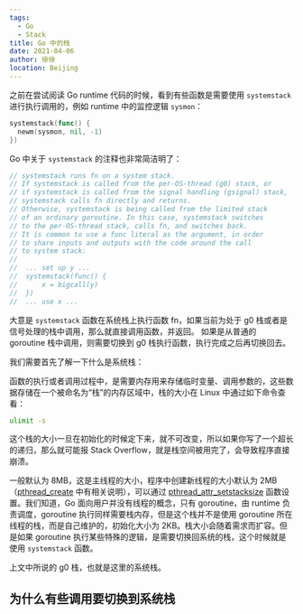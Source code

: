 ```yaml
---
tags: 
  - Go
  - Stack
title: Go 中的栈
date: 2021-04-06
author: 徐徐
location: Beijing 
---
```


之前在尝试阅读 Go runtime 代码的时候，看到有些函数是需要使用 `systemstack` 进行执行调用的，例如 runtime 中的监控逻辑 `sysmon`：

```go
systemstack(func() {
  newm(sysmon, nil, -1)
})
```

Go 中关于 `systemstack` 的注释也非常简洁明了：

```go
// systemstack runs fn on a system stack.
// If systemstack is called from the per-OS-thread (g0) stack, or
// if systemstack is called from the signal handling (gsignal) stack,
// systemstack calls fn directly and returns.
// Otherwise, systemstack is being called from the limited stack
// of an ordinary goroutine. In this case, systemstack switches
// to the per-OS-thread stack, calls fn, and switches back.
// It is common to use a func literal as the argument, in order
// to share inputs and outputs with the code around the call
// to system stack:
//
//	... set up y ...
//	systemstack(func() {
//		x = bigcall(y)
//	})
//	... use x ...
```

大意是 `systemstack` 函数在系统栈上执行函数 fn，如果当前为处于 g0 栈或者是信号处理的栈中调用，那么就直接调用函数，并返回。
如果是从普通的 goroutine 栈中调用，则需要切换到 g0 栈执行函数，执行完成之后再切换回去。

我们需要首先了解一下什么是系统栈：

函数的执行或者调用过程中，是需要内存用来存储临时变量、调用参数的，这些数据存储在一个被命名为“栈”的内存区域中，栈的大小在 Linux 中通过如下命令查看：

```sh
ulimit -s
```

这个栈的大小一旦在初始化的时候定下来，就不可改变，所以如果你写了一个超长的递归，那么就可能报 Stack Overflow，就是栈空间被用完了，会导致程序直接崩溃。

一般默认为 8MB，这是主线程的大小，程序中创建新线程的大小默认为 2MB（[pthread_create](https://man7.org/linux/man-pages/man3/pthread_create.3.html) 中有相关说明），可以通过 [pthread_attr_setstacksize](https://man7.org/linux/man-pages/man3/pthread_attr_setstacksize.3.html) 函数设置。我们知道，Go 面向用户并没有线程的概念，只有 goroutine，由 runtime 负责调度，goroutine 执行同样需要栈内存，但是这个栈并不是使用 goroutine 所在线程的栈，而是自己维护的，初始化大小为 2KB。栈大小会随着需求而扩容。但是如果 goroutine 执行某些特殊的逻辑，是需要切换回系统的栈，这个时候就是使用 `systemstack` 函数。

上文中所说的 g0 栈，也就是这里的系统栈。

## 为什么有些调用要切换到系统栈

